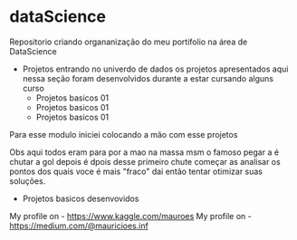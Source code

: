 # dataScience
Repositorio criando organanização do meu portifolio na área de DataScience




- Projetos entrando no univerdo de dados
os projetos apresentados aqui nessa seção foram desenvolvidos durante a estar cursando alguns curso
  - Projetos basicos 01
  - Projetos basicos 01
  - Projetos basicos 01
  
 Para esse modulo iniciei colocando a mão com esse projetos
 
 Obs aqui todos eram para por a mao na massa msm o famoso pegar a é chutar a gol
 depois é dpois desse primeiro chute começar as analisar os pontos dos quais voce é mais "fraco"
 dai então tentar otimizar suas soluções.
 
 
- Projetos basicos desenvovidos
































My profile on - https://www.kaggle.com/mauroes
My profile on - https://medium.com/@mauricioes.inf
